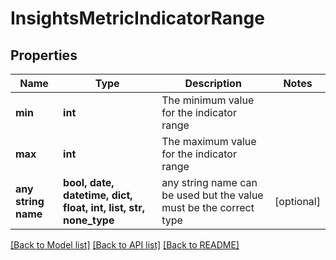 # InsightsMetricIndicatorRange


## Properties
Name | Type | Description | Notes
------------ | ------------- | ------------- | -------------
**min** | **int** | The minimum value for the indicator range | 
**max** | **int** | The maximum value for the indicator range | 
**any string name** | **bool, date, datetime, dict, float, int, list, str, none_type** | any string name can be used but the value must be the correct type | [optional]

[[Back to Model list]](../README.md#documentation-for-models) [[Back to API list]](../README.md#documentation-for-api-endpoints) [[Back to README]](../README.md)


